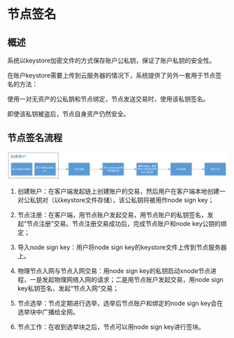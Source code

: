# 节点签名

## 概述

系统以keystore加密文件的方式保存账户公私钥，保证了账户私钥的安全性。

在账户keystore需要上传到云服务器的情况下，系统提供了另外一套用于节点签名的方法：

使用一对无资产的公私钥和节点绑定，节点发送交易时，使用该私钥签名。

即使该私钥被盗后，节点自身资产仍然安全。

## 节点签名流程

![Snap21](NodeSignature.assets/Snap21.jpg)

1. 创建账户：在客户端发起链上创建账户的交易，然后用户在客户端本地创建一对公私钥对（以keystore文件存储），该公私钥将被用作node sign key；

2. 节点注册：在客户端，用节点账户发起交易，用节点账户的私钥签名，发起“节点注册”交易。节点注册交易成功后，完成节点账户和node key公钥的绑定；

3. 导入node sign key：用户将node sign key的keystore文件上传到节点服务器上。

4. 物理节点入网与节点入网交易：用node sign key的私钥启动xnode节点进程，一是发起物理网络入网的请求；二是用节点账户发起交易，用node sign key私钥签名，发起“节点入网”交易；

5. 节点选举：节点定期进行选举，选举后节点账户和绑定的node sign key会在选举块中广播给全网。

6. 节点工作：在收到选举块之后，节点可以用node sign key进行签块。


